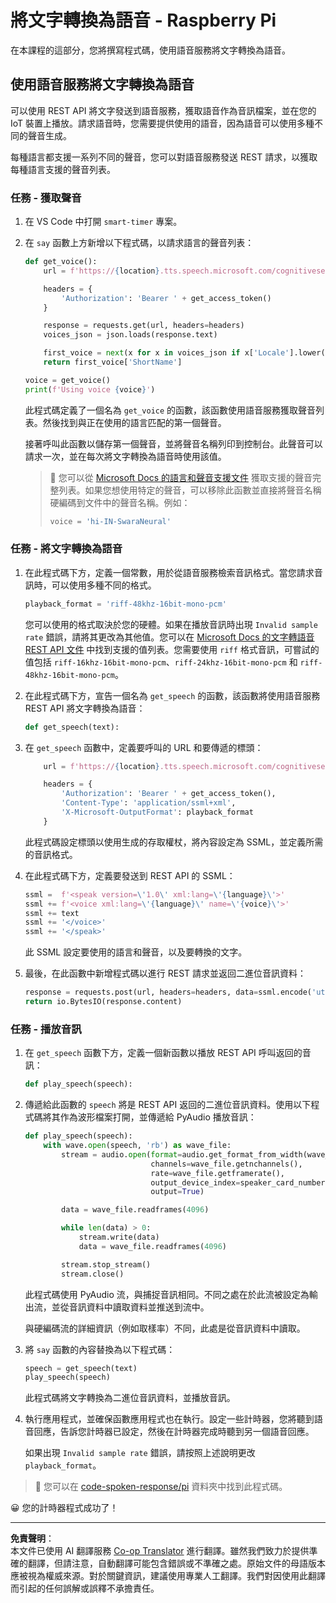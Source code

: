 <!--
CO_OP_TRANSLATOR_METADATA:
{
  "original_hash": "606f3af1c78e3741e48ce77c31cea626",
  "translation_date": "2025-08-27T00:13:15+00:00",
  "source_file": "6-consumer/lessons/3-spoken-feedback/pi-text-to-speech.md",
  "language_code": "mo"
}
-->
# 將文字轉換為語音 - Raspberry Pi

在本課程的這部分，您將撰寫程式碼，使用語音服務將文字轉換為語音。

## 使用語音服務將文字轉換為語音

可以使用 REST API 將文字發送到語音服務，獲取語音作為音訊檔案，並在您的 IoT 裝置上播放。請求語音時，您需要提供使用的語音，因為語音可以使用多種不同的聲音生成。

每種語言都支援一系列不同的聲音，您可以對語音服務發送 REST 請求，以獲取每種語言支援的聲音列表。

### 任務 - 獲取聲音

1. 在 VS Code 中打開 `smart-timer` 專案。

1. 在 `say` 函數上方新增以下程式碼，以請求語言的聲音列表：

    ```python
    def get_voice():
        url = f'https://{location}.tts.speech.microsoft.com/cognitiveservices/voices/list'
    
        headers = {
            'Authorization': 'Bearer ' + get_access_token()
        }
    
        response = requests.get(url, headers=headers)
        voices_json = json.loads(response.text)
    
        first_voice = next(x for x in voices_json if x['Locale'].lower() == language.lower() and x['VoiceType'] == 'Neural')
        return first_voice['ShortName']
    
    voice = get_voice()
    print(f'Using voice {voice}')
    ```

    此程式碼定義了一個名為 `get_voice` 的函數，該函數使用語音服務獲取聲音列表。然後找到與正在使用的語言匹配的第一個聲音。

    接著呼叫此函數以儲存第一個聲音，並將聲音名稱列印到控制台。此聲音可以請求一次，並在每次將文字轉換為語音時使用該值。

    > 💁 您可以從 [Microsoft Docs 的語言和聲音支援文件](https://docs.microsoft.com/azure/cognitive-services/speech-service/language-support?WT.mc_id=academic-17441-jabenn#text-to-speech) 獲取支援的聲音完整列表。如果您想使用特定的聲音，可以移除此函數並直接將聲音名稱硬編碼到文件中的聲音名稱。例如：
    >
    > ```python
    > voice = 'hi-IN-SwaraNeural'
    > ```

### 任務 - 將文字轉換為語音

1. 在此程式碼下方，定義一個常數，用於從語音服務檢索音訊格式。當您請求音訊時，可以使用多種不同的格式。

    ```python
    playback_format = 'riff-48khz-16bit-mono-pcm'
    ```

    您可以使用的格式取決於您的硬體。如果在播放音訊時出現 `Invalid sample rate` 錯誤，請將其更改為其他值。您可以在 [Microsoft Docs 的文字轉語音 REST API 文件](https://docs.microsoft.com/azure/cognitive-services/speech-service/rest-text-to-speech?WT.mc_id=academic-17441-jabenn#audio-outputs) 中找到支援的值列表。您需要使用 `riff` 格式音訊，可嘗試的值包括 `riff-16khz-16bit-mono-pcm`、`riff-24khz-16bit-mono-pcm` 和 `riff-48khz-16bit-mono-pcm`。

1. 在此程式碼下方，宣告一個名為 `get_speech` 的函數，該函數將使用語音服務 REST API 將文字轉換為語音：

    ```python
    def get_speech(text):
    ```

1. 在 `get_speech` 函數中，定義要呼叫的 URL 和要傳遞的標頭：

    ```python
        url = f'https://{location}.tts.speech.microsoft.com/cognitiveservices/v1'
    
        headers = {
            'Authorization': 'Bearer ' + get_access_token(),
            'Content-Type': 'application/ssml+xml',
            'X-Microsoft-OutputFormat': playback_format
        }
    ```

    此程式碼設定標頭以使用生成的存取權杖，將內容設定為 SSML，並定義所需的音訊格式。

1. 在此程式碼下方，定義要發送到 REST API 的 SSML：

    ```python
    ssml =  f'<speak version=\'1.0\' xml:lang=\'{language}\'>'
    ssml += f'<voice xml:lang=\'{language}\' name=\'{voice}\'>'
    ssml += text
    ssml += '</voice>'
    ssml += '</speak>'
    ```

    此 SSML 設定要使用的語言和聲音，以及要轉換的文字。

1. 最後，在此函數中新增程式碼以進行 REST 請求並返回二進位音訊資料：

    ```python
    response = requests.post(url, headers=headers, data=ssml.encode('utf-8'))
    return io.BytesIO(response.content)
    ```

### 任務 - 播放音訊

1. 在 `get_speech` 函數下方，定義一個新函數以播放 REST API 呼叫返回的音訊：

    ```python
    def play_speech(speech):
    ```

1. 傳遞給此函數的 `speech` 將是 REST API 返回的二進位音訊資料。使用以下程式碼將其作為波形檔案打開，並傳遞給 PyAudio 播放音訊：

    ```python
    def play_speech(speech):
        with wave.open(speech, 'rb') as wave_file:
            stream = audio.open(format=audio.get_format_from_width(wave_file.getsampwidth()),
                                channels=wave_file.getnchannels(),
                                rate=wave_file.getframerate(),
                                output_device_index=speaker_card_number,
                                output=True)

            data = wave_file.readframes(4096)

            while len(data) > 0:
                stream.write(data)
                data = wave_file.readframes(4096)

            stream.stop_stream()
            stream.close()
    ```

    此程式碼使用 PyAudio 流，與捕捉音訊相同。不同之處在於此流被設定為輸出流，並從音訊資料中讀取資料並推送到流中。

    與硬編碼流的詳細資訊（例如取樣率）不同，此處是從音訊資料中讀取。

1. 將 `say` 函數的內容替換為以下程式碼：

    ```python
    speech = get_speech(text)
    play_speech(speech)
    ```

    此程式碼將文字轉換為二進位音訊資料，並播放音訊。

1. 執行應用程式，並確保函數應用程式也在執行。設定一些計時器，您將聽到語音回應，告訴您計時器已設定，然後在計時器完成時聽到另一個語音回應。

    如果出現 `Invalid sample rate` 錯誤，請按照上述說明更改 `playback_format`。

> 💁 您可以在 [code-spoken-response/pi](../../../../../6-consumer/lessons/3-spoken-feedback/code-spoken-response/pi) 資料夾中找到此程式碼。

😀 您的計時器程式成功了！

---

**免責聲明**：  
本文件已使用 AI 翻譯服務 [Co-op Translator](https://github.com/Azure/co-op-translator) 進行翻譯。雖然我們致力於提供準確的翻譯，但請注意，自動翻譯可能包含錯誤或不準確之處。原始文件的母語版本應被視為權威來源。對於關鍵資訊，建議使用專業人工翻譯。我們對因使用此翻譯而引起的任何誤解或誤釋不承擔責任。